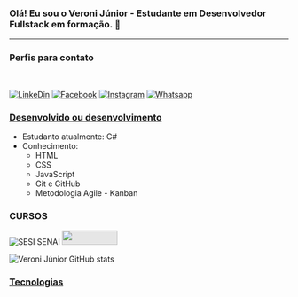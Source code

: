 ### Olá! Eu sou o Veroni Júnior - Estudante em Desenvolvedor Fullstack em formação. 🖖

<hr/>

### Perfis para contato
<br/>

[![LinkeDin](https://img.shields.io/badge/LinkedIn-0077B5?style=for-the-badge&logo=linkedin&logoColor=white)](https://www.linkedin.com/in/veroni-j%C3%BAnior-26070031?lipi=urn%3Ali%3Apage%3Ad_flagship3_profile_view_base_contact_details%3BEW7Gx6M2SrqgbTgP7xmAeA%3D%3D) [![Facebook](	https://img.shields.io/badge/Facebook-1877F2?style=for-the-badge&logo=facebook&logoColor=whit)](https://www.facebook.com/veroni.junior)                 [![Instagram](https://img.shields.io/badge/Instagram-E4405F?style=for-the-badge&logo=instagram&logoColor=white)](https://www.instagram.com/veronijr/)
[![Whatsapp](https://img.shields.io/badge/WhatsApp-25D366?style=for-the-badge&logo=whatsapp&logoColor=white)](https://wa.me/5548991149540?text=Deixe%20sua%20mensagem,%20assim%20que%20possível%20entrarei%20em%20contato.)

 


### <u><b>Desenvolvido ou desenvolvimento</b></u>

- Estudanto atualmente: C#
- Conhecimento:
    - HTML 
    - CSS
    - JavaScript
    - Git e GitHub
    - Metodologia Agile - Kanban


### CURSOS

![SESI SENAI](https://ava.sesisenai.org.br/pluginfile.php/1/core_admin/logocompact/1000x1000/1643927858/logo-ava.png)
<img style="-webkit-user-select: none;margin: auto;cursor: zoom-in;background-color: hsl(0, 0%, 90%);transition: background-color 300ms;" src="https://www.cursoemvideo.com/wp-content/uploads/2019/08/cursoemvideo-logo.png" width="100" height="26">



![Veroni Júnior GitHub stats](https://github-readme-stats.vercel.app/api?username=VeroniJrStudant&show_icons=true&theme=radical)

### <u><b>Tecnologias</b></u>

